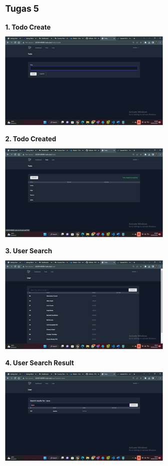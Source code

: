 # Tugas 5

## 1. Todo Create
![Alt text](Screenshot/Tugas%205/Screenshot%202023-04-14%20030910.png)
## 2. Todo Created
![Alt text](Screenshot/Tugas%205/Screenshot%202023-04-14%20030939.png)
## 3. User Search
![Alt text](Screenshot/Tugas%205/Screenshot%202023-04-14%20031019.png)
## 4. User Search Result
![Alt text](Screenshot/Tugas%205/Screenshot%202023-04-14%20031051.png
)